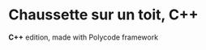 Chaussette sur un toit, C++
===========================

**C++** edition, made with Polycode framework
